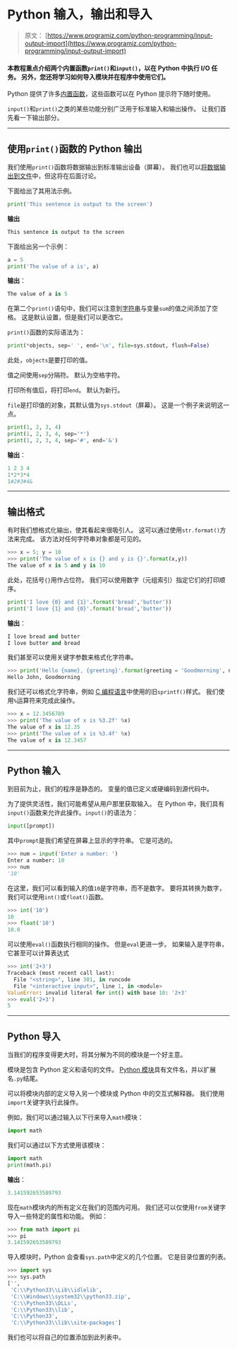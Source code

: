 # Python 输入，输出和导入

> 原文： [https://www.programiz.com/python-programming/input-output-import](https://www.programiz.com/python-programming/input-output-import)

#### 本教程重点介绍两个内置函数`print()`和`input()`，以在 Python 中执行 I/O 任务。 另外，您还将学习如何导入模块并在程序中使用它们。

Python 提供了许多[内置函数](https://www.programiz.com/python-programming/built-in-function)，这些函数可以在 Python 提示符下随时使用。

`input()`和`print()`之类的某些功能分别广泛用于标准输入和输出操作。 让我们首先看一下输出部分。

* * *

## 使用`print()`函数的 Python 输出

我们使用`print()`函数将数据输出到标准输出设备（屏幕）。 我们也可以[将数据输出到文件](https://www.programiz.com/python-programming/file-operation)中，但这将在后面讨论。

下面给出了其用法示例。

```py
print('This sentence is output to the screen')
```

**输出**

```py
This sentence is output to the screen
```

下面给出另一个示例：

```py
a = 5
print('The value of a is', a)
```

**输出**：

```py
The value of a is 5
```

在第二个`print()`语句中，我们可以注意到[字符串](https://www.programiz.com/python-programming/string)与变量`sum`的值之间添加了空格。 这是默认设置，但是我们可以更改它。

`print()`函数的实际语法为：

```py
print(*objects, sep=' ', end='\n', file=sys.stdout, flush=False)
```

此处，`objects`是要打印的值。

值之间使用`sep`分隔符。 默认为空格字符。

打印所有值后，将打印`end`。 默认为新行。

`file`是打印值的对象，其默认值为`sys.stdout`（屏幕）。 这是一个例子来说明这一点。

```py
print(1, 2, 3, 4)
print(1, 2, 3, 4, sep='*')
print(1, 2, 3, 4, sep='#', end='&')
```

**输出**：

```py
1 2 3 4
1*2*3*4
1#2#3#4&
```

* * *

## 输出格式

有时我们想格式化输出，使其看起来很吸引人。 这可以通过使用`str.format()`方法来完成。 该方法对任何字符串对象都是可见的。

```py
>>> x = 5; y = 10
>>> print('The value of x is {} and y is {}'.format(x,y))
The value of x is 5 and y is 10
```

此处，花括号`{}`用作占位符。 我们可以使用数字（元组索引）指定它们的打印顺序。

```py
print('I love {0} and {1}'.format('bread','butter'))
print('I love {1} and {0}'.format('bread','butter'))
```

**输出**：

```py
I love bread and butter
I love butter and bread
```

我们甚至可以使用关键字参数来格式化字符串。

```py
>>> print('Hello {name}, {greeting}'.format(greeting = 'Goodmorning', name = 'John'))
Hello John, Goodmorning
```

我们还可以格式化字符串，例如 [C 编程语言](https://www.programiz.com/c-programming)中使用的旧`sprintf()`样式。 我们使用`%`运算符来完成此操作。

```py
>>> x = 12.3456789
>>> print('The value of x is %3.2f' %x)
The value of x is 12.35
>>> print('The value of x is %3.4f' %x)
The value of x is 12.3457
```

* * *

## Python 输入

到目前为止，我们的程序是静态的。 变量的值已定义或硬编码到源代码中。

为了提供灵活性，我们可能希望从用户那里获取输入。 在 Python 中，我们具有`input()`函数来允许此操作。`input()`的语法为：

```py
input([prompt])
```

其中`prompt`是我们希望在屏幕上显示的字符串。 它是可选的。

```py
>>> num = input('Enter a number: ')
Enter a number: 10
>>> num
'10'
```

在这里，我们可以看到输入的值`10`是字符串，而不是数字。 要将其转换为数字，我们可以使用`int()`或`float()`函数。

```py
>>> int('10')
10
>>> float('10')
10.0
```

可以使用`eval()`函数执行相同的操作。 但是`eval`更进一步。 如果输入是字符串，它甚至可以计算表达式

```py
>>> int('2+3')
Traceback (most recent call last):
  File "<string>", line 301, in runcode
  File "<interactive input>", line 1, in <module>
ValueError: invalid literal for int() with base 10: '2+3'
>>> eval('2+3')
5
```

* * *

## Python 导入

当我们的程序变得更大时，将其分解为不同的模块是一个好主意。

模块是包含 Python 定义和语句的文件。 [Python 模块](https://www.programiz.com/python-programming/modules)具有文件名，并以扩展名`.py`结尾。

可以将模块内部的定义导入另一个模块或 Python 中的交互式解释器。 我们使用`import`关键字执行此操作。

例如，我们可以通过输入以下行来导入`math`模块：

```py
import math
```

我们可以通过以下方式使用该模块：

```py
import math
print(math.pi)
```

**输出**：

```py
3.141592653589793
```

现在`math`模块内的所有定义在我们的范围内可用。 我们还可以仅使用`from`关键字导入一些特定的属性和功能。 例如：

```py
>>> from math import pi
>>> pi
3.141592653589793
```

导入模块时，Python 会查看`sys.path`中定义的几个位置。 它是目录位置的列表。

```py
>>> import sys
>>> sys.path
['', 
 'C:\\Python33\\Lib\\idlelib', 
 'C:\\Windows\\system32\\python33.zip', 
 'C:\\Python33\\DLLs', 
 'C:\\Python33\\lib', 
 'C:\\Python33', 
 'C:\\Python33\\lib\\site-packages']
```

我们也可以将自己的位置添加到此列表中。